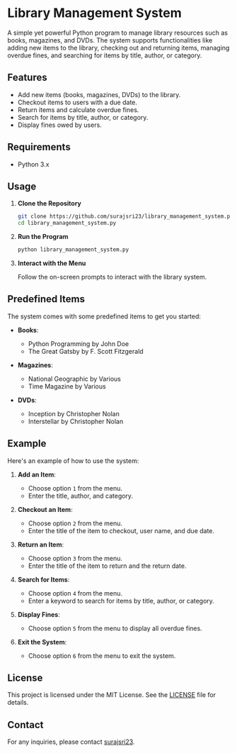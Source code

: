 
# Library Management System

A simple yet powerful Python program to manage library resources such as books, magazines, and DVDs. The system supports functionalities like adding new items to the library, checking out and returning items, managing overdue fines, and searching for items by title, author, or category.

## Features

- Add new items (books, magazines, DVDs) to the library.
- Checkout items to users with a due date.
- Return items and calculate overdue fines.
- Search for items by title, author, or category.
- Display fines owed by users.

## Requirements

- Python 3.x

## Usage

1. **Clone the Repository**

   ```bash
   git clone https://github.com/surajsri23/library_management_system.py.git
   cd library_management_system.py
   ```

2. **Run the Program**

   ```bash
   python library_management_system.py
   ```

3. **Interact with the Menu**

   Follow the on-screen prompts to interact with the library system.

## Predefined Items

The system comes with some predefined items to get you started:

- **Books**:
  - Python Programming by John Doe
  - The Great Gatsby by F. Scott Fitzgerald

- **Magazines**:
  - National Geographic by Various
  - Time Magazine by Various

- **DVDs**:
  - Inception by Christopher Nolan
  - Interstellar by Christopher Nolan

## Example

Here's an example of how to use the system:

1. **Add an Item**:
   - Choose option `1` from the menu.
   - Enter the title, author, and category.

2. **Checkout an Item**:
   - Choose option `2` from the menu.
   - Enter the title of the item to checkout, user name, and due date.

3. **Return an Item**:
   - Choose option `3` from the menu.
   - Enter the title of the item to return and the return date.

4. **Search for Items**:
   - Choose option `4` from the menu.
   - Enter a keyword to search for items by title, author, or category.

5. **Display Fines**:
   - Choose option `5` from the menu to display all overdue fines.

6. **Exit the System**:
   - Choose option `6` from the menu to exit the system.

## License

This project is licensed under the MIT License. See the [LICENSE](LICENSE) file for details.

## Contact

For any inquiries, please contact [surajsri23](https://github.com/surajsri23).

